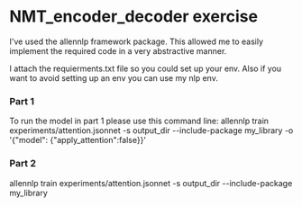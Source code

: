 # NMT_encoder_decoder exercise

I've used the allennlp framework package. 
This allowed me to easily implement the required code in a very abstractive manner.
 
I attach the requierments.txt file so you could set up your env.
Also if you want to avoid setting up an env you can use my nlp env.

### Part 1  
To run the model in part 1 please use this command line: 
allennlp train experiments/attention.jsonnet -s output_dir --include-package my_library -o '{"model": {"apply_attention":false}}'

### Part 2
allennlp train experiments/attention.jsonnet -s output_dir --include-package my_library
 